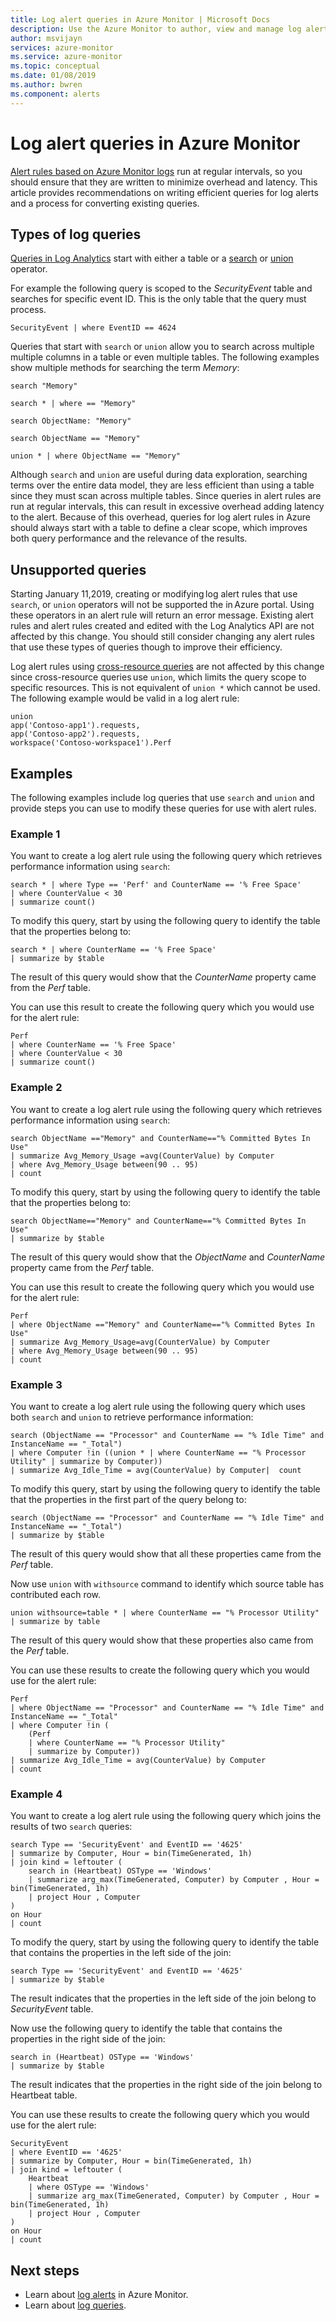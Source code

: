 ```yaml
---
title: Log alert queries in Azure Monitor | Microsoft Docs
description: Use the Azure Monitor to author, view and manage log alert rules in Azure.
author: msvijayn
services: azure-monitor
ms.service: azure-monitor
ms.topic: conceptual
ms.date: 01/08/2019
ms.author: bwren
ms.component: alerts
---
```

# Log alert queries in Azure Monitor
[Alert rules based on Azure Monitor logs](alerts-unified-log.md) run at regular intervals, so you should ensure that they are written to minimize overhead and latency. This article provides recommendations on writing efficient queries for log alerts and a process for converting existing queries. 

## Types of log queries
[Queries in Log Analytics](../log-query/log-query-overview.md) start with either a table or a [search](/azure/kusto/query/searchoperator) or [union](/azure/kusto/query/unionoperator) operator.

For example the following query is scoped to the _SecurityEvent_ table and searches for specific event ID. This is the only table that the query must process.

``` Kusto
SecurityEvent | where EventID == 4624 
```

Queries that start with `search` or `union` allow you to search across multiple multiple columns in a table or even multiple tables. The following examples show multiple methods for searching the term _Memory_:

```Kusto
search "Memory"

search * | where == "Memory"

search ObjectName: "Memory"

search ObjectName == "Memory"

union * | where ObjectName == "Memory"
```
 

Although `search` and `union` are useful during data exploration, searching terms over the entire data model, they are less efficient than using a table since they must scan across multiple tables. Since queries in alert rules are run at regular intervals, this can result in excessive overhead adding latency to the alert. Because of this overhead, queries for log alert rules in Azure should always start with a table to define a clear scope, which improves both query performance and the relevance of the results.

## Unsupported queries
Starting January 11,2019, creating or modifying log alert rules that use `search`, or `union` operators will not be supported the in Azure portal. Using these operators in an alert rule will return an error message. Existing alert rules and alert rules created and edited with the Log Analytics API are not affected by this change. You should still consider changing any alert rules that use these types of queries though to improve their efficiency.  

Log alert rules using [cross-resource queries](../log-query/cross-workspace-query.md) are not affected by this change since cross-resource queries use `union`, which limits the query scope to specific resources. This is not equivalent of `union *` which cannot be used.  The following example would be valid in a log alert rule:

```Kusto
union 
app('Contoso-app1').requests, 
app('Contoso-app2').requests, 
workspace('Contoso-workspace1').Perf 
```
 

## Examples
The following examples include log queries that use `search` and `union` and provide steps you can use to modify these queries for use with alert rules.

### Example 1
You want to create a log alert rule using the following query which retrieves performance information using `search`: 

``` Kusto
search * | where Type == 'Perf' and CounterName == '% Free Space' 
| where CounterValue < 30 
| summarize count()
```
  

To modify this query, start by using the following query to identify the table that the properties belong to:

``` Kusto
search * | where CounterName == '% Free Space'
| summarize by $table
```
 

The result of this query would show that the _CounterName_ property came from the _Perf_ table. 

You can use this result to create the following query which you would use for the alert rule:

``` Kusto
Perf 
| where CounterName == '% Free Space' 
| where CounterValue < 30 
| summarize count()
```


### Example 2
You want to create a log alert rule using the following query which retrieves performance information using `search`: 

``` Kusto
search ObjectName =="Memory" and CounterName=="% Committed Bytes In Use"  
| summarize Avg_Memory_Usage =avg(CounterValue) by Computer 
| where Avg_Memory_Usage between(90 .. 95)  
| count 
```
  

To modify this query, start by using the following query to identify the table that the properties belong to:

``` Kusto
search ObjectName=="Memory" and CounterName=="% Committed Bytes In Use" 
| summarize by $table 
```
 

The result of this query would show that the _ObjectName_ and _CounterName_ property came from the _Perf_ table. 

You can use this result to create the following query which you would use for the alert rule:

``` Kusto
Perf 
| where ObjectName =="Memory" and CounterName=="% Committed Bytes In Use" 
| summarize Avg_Memory_Usage=avg(CounterValue) by Computer 
| where Avg_Memory_Usage between(90 .. 95)  
| count 
```
 

### Example 3

You want to create a log alert rule using the following query which uses both `search` and `union` to retrieve performance information: 

``` Kusto
search (ObjectName == "Processor" and CounterName == "% Idle Time" and InstanceName == "_Total")  
| where Computer !in ((union * | where CounterName == "% Processor Utility" | summarize by Computer))
| summarize Avg_Idle_Time = avg(CounterValue) by Computer|  count  
```
 

To modify this query, start by using the following query to identify the table that the properties in the first part of the query belong to: 

``` Kusto
search (ObjectName == "Processor" and CounterName == "% Idle Time" and InstanceName == "_Total")  
| summarize by $table 
```

The result of this query would show that all these properties came from the _Perf_ table. 

Now use `union` with `withsource` command to identify which  source table has contributed each row.

``` Kusto
union withsource=table * | where CounterName == "% Processor Utility" 
| summarize by table 
```
 

The result of this query would show that these properties also came from the _Perf_ table. 

You can use these results to create the following query which you would use for the alert rule: 

``` Kusto
Perf 
| where ObjectName == "Processor" and CounterName == "% Idle Time" and InstanceName == "_Total" 
| where Computer !in ( 
    (Perf 
    | where CounterName == "% Processor Utility" 
    | summarize by Computer)) 
| summarize Avg_Idle_Time = avg(CounterValue) by Computer 
| count 
``` 

### Example 4
You want to create a log alert rule using the following query which joins the results of two `search` queries:

```Kusto
search Type == 'SecurityEvent' and EventID == '4625' 
| summarize by Computer, Hour = bin(TimeGenerated, 1h) 
| join kind = leftouter ( 
    search in (Heartbeat) OSType == 'Windows' 
    | summarize arg_max(TimeGenerated, Computer) by Computer , Hour = bin(TimeGenerated, 1h) 
    | project Hour , Computer  
)  
on Hour 
| count 
```
 

To modify the query, start by using the following query to identify the table that contains the properties in the left side of the join: 

``` Kusto
search Type == 'SecurityEvent' and EventID == '4625' 
| summarize by $table 
```
 

The result indicates that the properties in the left side of the join belong to _SecurityEvent_ table. 

Now use the following query to identify the table that contains the properties in the right side of the join: 

 
``` Kusto
search in (Heartbeat) OSType == 'Windows' 
| summarize by $table 
```

 
The result indicates that the properties in the right side of the join belong to Heartbeat table. 

You can use these results to create the following query which you would use for the alert rule: 


``` Kusto
SecurityEvent
| where EventID == '4625'
| summarize by Computer, Hour = bin(TimeGenerated, 1h)
| join kind = leftouter (
    Heartbeat  
    | where OSType == 'Windows' 
    | summarize arg_max(TimeGenerated, Computer) by Computer , Hour = bin(TimeGenerated, 1h) 
    | project Hour , Computer  
)  
on Hour 
| count 
```

## Next steps
- Learn about [log alerts](alerts-log.md) in Azure Monitor.
- Learn about [log queries](../log-query/log-query-overview.md).